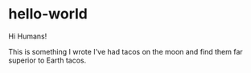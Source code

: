 # hello-world

Hi Humans! 


This is something I wrote
I've had tacos on the moon and find them far superior to Earth tacos. 
